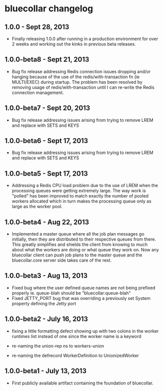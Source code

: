 # bluecollar changelog

## 1.0.0 - Sept 28, 2013

* Finally releasing 1.0.0 after running in a production environment for over 2 weeks and working
  out the kinks in previous beta releases.

## 1.0.0-beta8 - Sept 21, 2013

* Bug fix release addressing Redis connection issues dropping and/or hanging because of the use of the
  redis/with-transaction fn (ie MULTI/EXEC) during startup. The problem has been resolved by removing usage
  of redis/with-transaction until I can re-write the Redis connection management.

## 1.0.0-beta7 - Sept 20, 2013

* Bug fix release addressing issues arising from trying to remove LREM and replace with SETS and KEYS

## 1.0.0-beta6 - Sept 17, 2013

* Bug fix release addressing issues arising from trying to remove LREM and replace with SETS and KEYS

## 1.0.0-beta5 - Sept 17, 2013

* Addressing a Redis CPU load problem due to the use of LREM when the processing queues were getting extremely large. The way work is "polled" has been improved to match exactly the number of pooled workers allocated which in turn makes the processing queue only as large as the worker pool. 

## 1.0.0-beta4 - Aug 22, 2013

* Implemented a master queue where all the job plan messages go initially, then they are distributed
to their respective queues from there. This greatly simplifies and shields the client from knowing
to much about what the workers are doing or what queue they work on. Now any bluecollar client can 
push job plans to the master queue and the bluecollar.core server side takes care of the rest. 

## 1.0.0-beta3 - Aug 13, 2013

* Fixed bug where the user defined queue names are not being prefixed properly ie. queue-blah should be "bluecollar:queue-blah"
* Fixed JETTY_PORT bug that was overriding a previously set System property defining the Jetty port

## 1.0.0-beta2 - July 16, 2013

* fixing a little formatting defect showing
  up with two colons in the worker runtimes
  list instead of one since the worker name
  is a keyword

* re-naming the union-rep ns to workers-union

* re-naming the defrecord WorkerDefinition to UnionizedWorker

## 1.0.0-beta1 - July 13, 2013

* First publicly available artifact containing the foundation of bluecollar.



